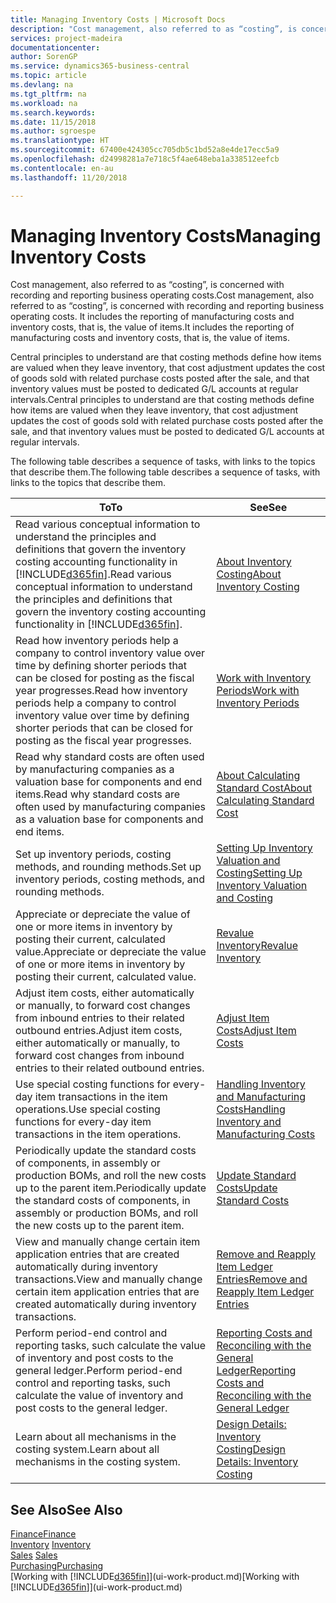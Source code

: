 ```yaml
---
title: Managing Inventory Costs | Microsoft Docs
description: "Cost management, also referred to as “costing”, is concerned with recording and reporting business operating costs. It includes the reporting of manufacturing costs and inventory costs, that is, the value of items."
services: project-madeira
documentationcenter: 
author: SorenGP
ms.service: dynamics365-business-central
ms.topic: article
ms.devlang: na
ms.tgt_pltfrm: na
ms.workload: na
ms.search.keywords: 
ms.date: 11/15/2018
ms.author: sgroespe
ms.translationtype: HT
ms.sourcegitcommit: 67400e424305cc705db5c1bd52a8e4de17ecc5a9
ms.openlocfilehash: d24998281a7e718c5f4ae648eba1a338512eefcb
ms.contentlocale: en-au
ms.lasthandoff: 11/20/2018

---
```

# <a name="managing-inventory-costs"></a><span data-ttu-id="f9e67-104">Managing Inventory Costs</span><span class="sxs-lookup"><span data-stu-id="f9e67-104">Managing Inventory Costs</span></span>
<span data-ttu-id="f9e67-105">Cost management, also referred to as “costing”, is concerned with recording and reporting business operating costs.</span><span class="sxs-lookup"><span data-stu-id="f9e67-105">Cost management, also referred to as “costing”, is concerned with recording and reporting business operating costs.</span></span> <span data-ttu-id="f9e67-106">It includes the reporting of manufacturing costs and inventory costs, that is, the value of items.</span><span class="sxs-lookup"><span data-stu-id="f9e67-106">It includes the reporting of manufacturing costs and inventory costs, that is, the value of items.</span></span>   

<span data-ttu-id="f9e67-107">Central principles to understand are that costing methods define how items are valued when they leave inventory, that cost adjustment updates the cost of goods sold with related purchase costs posted after the sale, and that inventory values must be posted to dedicated G/L accounts at regular intervals.</span><span class="sxs-lookup"><span data-stu-id="f9e67-107">Central principles to understand are that costing methods define how items are valued when they leave inventory, that cost adjustment updates the cost of goods sold with related purchase costs posted after the sale, and that inventory values must be posted to dedicated G/L accounts at regular intervals.</span></span>

<span data-ttu-id="f9e67-108">The following table describes a sequence of tasks, with links to the topics that describe them.</span><span class="sxs-lookup"><span data-stu-id="f9e67-108">The following table describes a sequence of tasks, with links to the topics that describe them.</span></span>

|<span data-ttu-id="f9e67-109">**To**</span><span class="sxs-lookup"><span data-stu-id="f9e67-109">**To**</span></span>|<span data-ttu-id="f9e67-110">**See**</span><span class="sxs-lookup"><span data-stu-id="f9e67-110">**See**</span></span>|  
|------------|-------------|  
|<span data-ttu-id="f9e67-111">Read various conceptual information to understand the principles and definitions that govern the inventory costing accounting functionality in [!INCLUDE[d365fin](includes/d365fin_md.md)].</span><span class="sxs-lookup"><span data-stu-id="f9e67-111">Read various conceptual information to understand the principles and definitions that govern the inventory costing accounting functionality in [!INCLUDE[d365fin](includes/d365fin_md.md)].</span></span>|[<span data-ttu-id="f9e67-112">About Inventory Costing</span><span class="sxs-lookup"><span data-stu-id="f9e67-112">About Inventory Costing</span></span>](finance-learn-about-costing.md)|  
|<span data-ttu-id="f9e67-113">Read how inventory periods help a company to control inventory value over time by defining shorter periods that can be closed for posting as the fiscal year progresses.</span><span class="sxs-lookup"><span data-stu-id="f9e67-113">Read how inventory periods help a company to control inventory value over time by defining shorter periods that can be closed for posting as the fiscal year progresses.</span></span>|[<span data-ttu-id="f9e67-114">Work with Inventory Periods</span><span class="sxs-lookup"><span data-stu-id="f9e67-114">Work with Inventory Periods</span></span>](finance-how-to-work-with-inventory-periods.md)|
|<span data-ttu-id="f9e67-115">Read why standard costs are often used by manufacturing companies as a valuation base for components and end items.</span><span class="sxs-lookup"><span data-stu-id="f9e67-115">Read why standard costs are often used by manufacturing companies as a valuation base for components and end items.</span></span>|[<span data-ttu-id="f9e67-116">About Calculating Standard Cost</span><span class="sxs-lookup"><span data-stu-id="f9e67-116">About Calculating Standard Cost</span></span>](finance-about-calculating-standard-cost.md)|
|<span data-ttu-id="f9e67-117">Set up inventory periods, costing methods, and rounding methods.</span><span class="sxs-lookup"><span data-stu-id="f9e67-117">Set up inventory periods, costing methods, and rounding methods.</span></span>|[<span data-ttu-id="f9e67-118">Setting Up Inventory Valuation and Costing</span><span class="sxs-lookup"><span data-stu-id="f9e67-118">Setting Up Inventory Valuation and Costing</span></span>](finance-set-up-inventory-valuation-and-costing.md)|
|<span data-ttu-id="f9e67-119">Appreciate or depreciate the value of one or more items in inventory by posting their current, calculated value.</span><span class="sxs-lookup"><span data-stu-id="f9e67-119">Appreciate or depreciate the value of one or more items in inventory by posting their current, calculated value.</span></span>|[<span data-ttu-id="f9e67-120">Revalue Inventory</span><span class="sxs-lookup"><span data-stu-id="f9e67-120">Revalue Inventory</span></span>](inventory-how-revalue-inventory.md)|
|<span data-ttu-id="f9e67-121">Adjust item costs, either automatically or manually, to forward cost changes from inbound entries to their related outbound entries.</span><span class="sxs-lookup"><span data-stu-id="f9e67-121">Adjust item costs, either automatically or manually, to forward cost changes from inbound entries to their related outbound entries.</span></span>|[<span data-ttu-id="f9e67-122">Adjust Item Costs</span><span class="sxs-lookup"><span data-stu-id="f9e67-122">Adjust Item Costs</span></span>](inventory-how-adjust-item-costs.md)|
|<span data-ttu-id="f9e67-123">Use special costing functions for every-day item transactions in the item operations.</span><span class="sxs-lookup"><span data-stu-id="f9e67-123">Use special costing functions for every-day item transactions in the item operations.</span></span>|[<span data-ttu-id="f9e67-124">Handling Inventory and Manufacturing Costs</span><span class="sxs-lookup"><span data-stu-id="f9e67-124">Handling Inventory and Manufacturing Costs</span></span>](finance-handle-inventory-and-manufacturing-costs.md)|  
|<span data-ttu-id="f9e67-125">Periodically update the standard costs of components, in assembly or production BOMs, and roll the new costs up to the parent item.</span><span class="sxs-lookup"><span data-stu-id="f9e67-125">Periodically update the standard costs of components, in assembly or production BOMs, and roll the new costs up to the parent item.</span></span>|[<span data-ttu-id="f9e67-126">Update Standard Costs</span><span class="sxs-lookup"><span data-stu-id="f9e67-126">Update Standard Costs</span></span>](finance-how-to-update-standard-costs.md)|
|<span data-ttu-id="f9e67-127">View and manually change certain item application entries that are created automatically during inventory transactions.</span><span class="sxs-lookup"><span data-stu-id="f9e67-127">View and manually change certain item application entries that are created automatically during inventory transactions.</span></span>|[<span data-ttu-id="f9e67-128">Remove and Reapply Item Ledger Entries</span><span class="sxs-lookup"><span data-stu-id="f9e67-128">Remove and Reapply Item Ledger Entries</span></span>](finance-how-to-remove-and-reapply-item-entries.md)|
|<span data-ttu-id="f9e67-129">Perform period-end control and reporting tasks, such calculate the value of inventory and post costs to the general ledger.</span><span class="sxs-lookup"><span data-stu-id="f9e67-129">Perform period-end control and reporting tasks, such calculate the value of inventory and post costs to the general ledger.</span></span>|[<span data-ttu-id="f9e67-130">Reporting Costs and Reconciling with the General Ledger</span><span class="sxs-lookup"><span data-stu-id="f9e67-130">Reporting Costs and Reconciling with the General Ledger</span></span>](finance-report-costs-and-reconcile-with-the-general-ledger.md)|
|<span data-ttu-id="f9e67-131">Learn about all mechanisms in the costing system.</span><span class="sxs-lookup"><span data-stu-id="f9e67-131">Learn about all mechanisms in the costing system.</span></span>|[<span data-ttu-id="f9e67-132">Design Details: Inventory Costing</span><span class="sxs-lookup"><span data-stu-id="f9e67-132">Design Details: Inventory Costing</span></span>](design-details-inventory-costing.md)|  

## <a name="see-also"></a><span data-ttu-id="f9e67-133">See Also</span><span class="sxs-lookup"><span data-stu-id="f9e67-133">See Also</span></span>  
 [<span data-ttu-id="f9e67-134">Finance</span><span class="sxs-lookup"><span data-stu-id="f9e67-134">Finance</span></span>](finance.md)  
 <span data-ttu-id="f9e67-135">[Inventory](inventory-manage-inventory.md) </span><span class="sxs-lookup"><span data-stu-id="f9e67-135">[Inventory](inventory-manage-inventory.md) </span></span>  
 <span data-ttu-id="f9e67-136">[Sales](sales-manage-sales.md) </span><span class="sxs-lookup"><span data-stu-id="f9e67-136">[Sales](sales-manage-sales.md) </span></span>  
 [<span data-ttu-id="f9e67-137">Purchasing</span><span class="sxs-lookup"><span data-stu-id="f9e67-137">Purchasing</span></span>](purchasing-manage-purchasing.md)  
 <span data-ttu-id="f9e67-138">[Working with [!INCLUDE[d365fin](includes/d365fin_md.md)]](ui-work-product.md)</span><span class="sxs-lookup"><span data-stu-id="f9e67-138">[Working with [!INCLUDE[d365fin](includes/d365fin_md.md)]](ui-work-product.md)</span></span>

